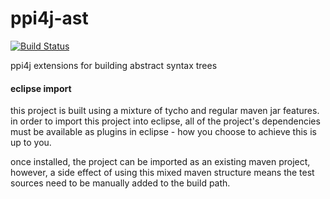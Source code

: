 ppi4j-ast
=========

[![Build Status](https://scriptkitty.ci.cloudbees.com/buildStatus/icon?job=ppi4j-ast)](https://scriptkitty.ci.cloudbees.com/job/ppi4j-ast/)

ppi4j extensions for building abstract syntax trees

#### eclipse import

this project is built using a mixture of tycho and regular maven jar features. in order to import this project into eclipse, all of the
project's dependencies must be available as plugins in eclipse - how you choose to achieve this is up to you. 

once installed, the project can be imported as an existing maven project, however, a side effect of using this mixed maven structure means 
the test sources need to be manually added to the build path.
